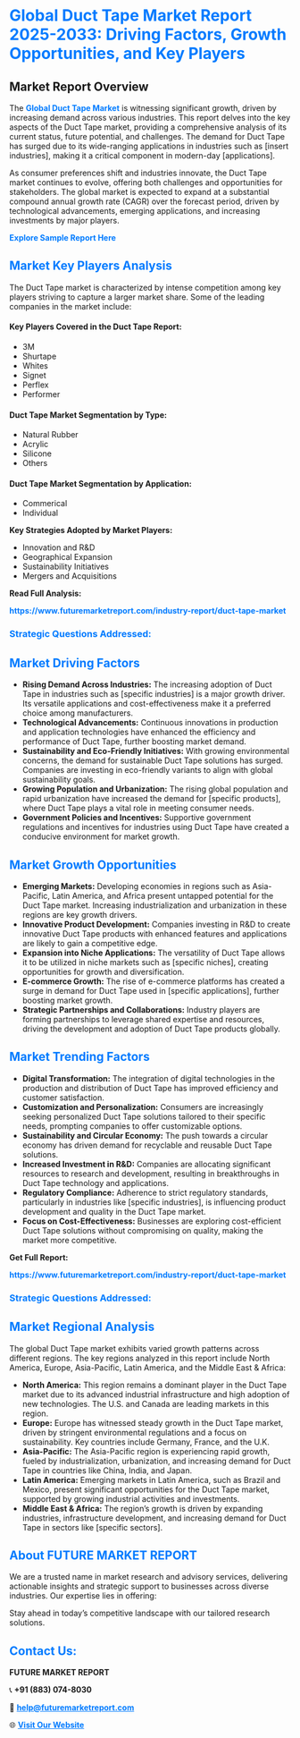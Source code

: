 <h1 style="color: #007BFF;">Global Duct Tape Market Report 2025-2033: Driving Factors, Growth Opportunities, and Key Players</h1>

<section id="overview">
<h2>Market Report Overview</h2>
<p>The <a href="https://www.futuremarketreport.com/industry-report/duct-tape-market" style="color: #007BFF; text-decoration: none;"><strong>Global Duct Tape Market</strong></a> is witnessing significant growth, driven by increasing demand across various industries. This report delves into the key aspects of the Duct Tape market, providing a comprehensive analysis of its current status, future potential, and challenges. The demand for Duct Tape has surged due to its wide-ranging applications in industries such as [insert industries], making it a critical component in modern-day [applications].</p>
<p>As consumer preferences shift and industries innovate, the Duct Tape market continues to evolve, offering both challenges and opportunities for stakeholders. The global market is expected to expand at a substantial compound annual growth rate (CAGR) over the forecast period, driven by technological advancements, emerging applications, and increasing investments by major players.</p>
</section>

<section id="overview">
<p><a href="https://www.futuremarketreport.com/request-sample/reportId=50475" style="color: #007BFF; text-decoration: none;"><strong>Explore Sample Report Here</strong></a></p>
</section>

<section id="key-players">
<h2 style="color: #007BFF;">Market Key Players Analysis</h2>
<p>The Duct Tape market is characterized by intense competition among key players striving to capture a larger market share. Some of the leading companies in the market include:</p>
<h4>Key Players Covered in the Duct Tape Report:</h4>
<ul><li>3M</li><li>Shurtape</li><li>Whites</li><li>Signet</li><li>Perflex</li><li>Performer</li></ul>
<h4>Duct Tape Market Segmentation by Type:</h4>
<ul><li>Natural Rubber</li><li>Acrylic</li><li>Silicone</li><li>Others</li></ul>

<h4>Duct Tape Market Segmentation by Application:</h4>
<ul><li>Commerical</li><li>Individual</li></ul>
<p><strong>Key Strategies Adopted by Market Players:</strong></p>
<ul>
<li>Innovation and R&D</li>
<li>Geographical Expansion</li>
<li>Sustainability Initiatives</li>
<li>Mergers and Acquisitions</li>
</ul>
</section>

<section>
<p><strong>Read Full Analysis: </strong></p><a href="https://www.futuremarketreport.com/industry-report/duct-tape-market" style="color: #007BFF; text-decoration: none;"><strong>https://www.futuremarketreport.com/industry-report/duct-tape-market</strong></a>
<h3 style="color: #007BFF;">Strategic Questions Addressed:</h3>
</section>

<section id="driving-factors">
<h2 style="color: #007BFF;">Market Driving Factors</h2>
<ul>
<li><strong>Rising Demand Across Industries:</strong> The increasing adoption of Duct Tape in industries such as [specific industries] is a major growth driver. Its versatile applications and cost-effectiveness make it a preferred choice among manufacturers.</li>
<li><strong>Technological Advancements:</strong> Continuous innovations in production and application technologies have enhanced the efficiency and performance of Duct Tape, further boosting market demand.</li>
<li><strong>Sustainability and Eco-Friendly Initiatives:</strong> With growing environmental concerns, the demand for sustainable Duct Tape solutions has surged. Companies are investing in eco-friendly variants to align with global sustainability goals.</li>
<li><strong>Growing Population and Urbanization:</strong> The rising global population and rapid urbanization have increased the demand for [specific products], where Duct Tape plays a vital role in meeting consumer needs.</li>
<li><strong>Government Policies and Incentives:</strong> Supportive government regulations and incentives for industries using Duct Tape have created a conducive environment for market growth.</li>
</ul>
</section>

<section id="growth-opportunities">
<h2 style="color: #007BFF;">Market Growth Opportunities</h2>
<ul>
<li><strong>Emerging Markets:</strong> Developing economies in regions such as Asia-Pacific, Latin America, and Africa present untapped potential for the Duct Tape market. Increasing industrialization and urbanization in these regions are key growth drivers.</li>
<li><strong>Innovative Product Development:</strong> Companies investing in R&D to create innovative Duct Tape products with enhanced features and applications are likely to gain a competitive edge.</li>
<li><strong>Expansion into Niche Applications:</strong> The versatility of Duct Tape allows it to be utilized in niche markets such as [specific niches], creating opportunities for growth and diversification.</li>
<li><strong>E-commerce Growth:</strong> The rise of e-commerce platforms has created a surge in demand for Duct Tape used in [specific applications], further boosting market growth.</li>
<li><strong>Strategic Partnerships and Collaborations:</strong> Industry players are forming partnerships to leverage shared expertise and resources, driving the development and adoption of Duct Tape products globally.</li>
</ul>
</section>

<section id="trending-factors">
<h2 style="color: #007BFF;">Market Trending Factors</h2>
<ul>
<li><strong>Digital Transformation:</strong> The integration of digital technologies in the production and distribution of Duct Tape has improved efficiency and customer satisfaction.</li>
<li><strong>Customization and Personalization:</strong> Consumers are increasingly seeking personalized Duct Tape solutions tailored to their specific needs, prompting companies to offer customizable options.</li>
<li><strong>Sustainability and Circular Economy:</strong> The push towards a circular economy has driven demand for recyclable and reusable Duct Tape solutions.</li>
<li><strong>Increased Investment in R&D:</strong> Companies are allocating significant resources to research and development, resulting in breakthroughs in Duct Tape technology and applications.</li>
<li><strong>Regulatory Compliance:</strong> Adherence to strict regulatory standards, particularly in industries like [specific industries], is influencing product development and quality in the Duct Tape market.</li>
<li><strong>Focus on Cost-Effectiveness:</strong> Businesses are exploring cost-efficient Duct Tape solutions without compromising on quality, making the market more competitive.</li>
</ul>
</section>

<section>
<p><strong>Get Full Report: </strong></p><a href="https://www.futuremarketreport.com/industry-report/duct-tape-market" style="color: #007BFF; text-decoration: none;"><strong>https://www.futuremarketreport.com/industry-report/duct-tape-market</strong></a>
<h3 style="color: #007BFF;">Strategic Questions Addressed:</h3>
</section>


<section id="regional-analysis">
<h2 style="color: #007BFF;">Market Regional Analysis</h2>
<p>The global Duct Tape market exhibits varied growth patterns across different regions. The key regions analyzed in this report include North America, Europe, Asia-Pacific, Latin America, and the Middle East & Africa:</p>
<ul>
<li><strong>North America:</strong> This region remains a dominant player in the Duct Tape market due to its advanced industrial infrastructure and high adoption of new technologies. The U.S. and Canada are leading markets in this region.</li>
<li><strong>Europe:</strong> Europe has witnessed steady growth in the Duct Tape market, driven by stringent environmental regulations and a focus on sustainability. Key countries include Germany, France, and the U.K.</li>
<li><strong>Asia-Pacific:</strong> The Asia-Pacific region is experiencing rapid growth, fueled by industrialization, urbanization, and increasing demand for Duct Tape in countries like China, India, and Japan.</li>
<li><strong>Latin America:</strong> Emerging markets in Latin America, such as Brazil and Mexico, present significant opportunities for the Duct Tape market, supported by growing industrial activities and investments.</li>
<li><strong>Middle East & Africa:</strong> The region’s growth is driven by expanding industries, infrastructure development, and increasing demand for Duct Tape in sectors like [specific sectors].</li>
</ul>
</section>

<footer>
<h2 style="color: #007BFF;">About FUTURE MARKET REPORT</h2>
<p>We are a trusted name in market research and advisory services, delivering actionable insights and strategic support to businesses across diverse industries. Our expertise lies in offering:</p>

<p>Stay ahead in today’s competitive landscape with our tailored research solutions.</p>

<h2 style="color: #007BFF;">Contact Us:</h2>
<p><strong>FUTURE MARKET REPORT</strong></p>
<p>📞 <strong>+91 (883) 074-8030</strong></p>
<p>📧 <strong><a href="mailto:help@futuremarketreport.com" style="color: #007BFF;">help@futuremarketreport.com</a></strong></p>
<p>🌐 <strong><a href="https://www.futuremarketreport.com/" style="color: #007BFF;">Visit Our Website</a></strong></p>
</footer>